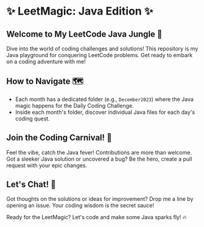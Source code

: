 # ✨ LeetMagic: Java Edition ✨

## Welcome to My LeetCode Java Jungle 🌴

Dive into the world of coding challenges and solutions! This repository is my Java playground for conquering LeetCode problems. Get ready to embark on a coding adventure with me!

## How to Navigate 🗺️

- Each month has a dedicated folder (e.g., `December2023`) where the Java magic happens for the Daily Coding Challenge.
- Inside each month's folder, discover individual Java files for each day's coding quest.

## Join the Coding Carnival! 🎉

Feel the vibe, catch the Java fever! Contributions are more than welcome. Got a sleeker Java solution or uncovered a bug? Be the hero, create a pull request with your epic changes.

## Let's Chat! 💬

Got thoughts on the solutions or ideas for improvement? Drop me a line by opening an issue. Your coding wisdom is the secret sauce!

Ready for the LeetMagic? Let's code and make some Java sparks fly! 🔥
